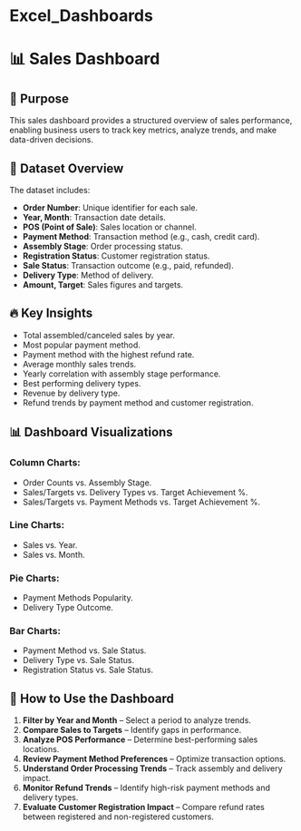 # Excel_Dashboards
 # 📊 Sales Dashboard

## 🎯 Purpose
This sales dashboard provides a structured overview of sales performance, enabling business users to track key metrics, analyze trends, and make data-driven decisions.

## 📂 Dataset Overview
The dataset includes:
- **Order Number**: Unique identifier for each sale.
- **Year, Month**: Transaction date details.
- **POS (Point of Sale)**: Sales location or channel.
- **Payment Method**: Transaction method (e.g., cash, credit card).
- **Assembly Stage**: Order processing status.
- **Registration Status**: Customer registration status.
- **Sale Status**: Transaction outcome (e.g., paid, refunded).
- **Delivery Type**: Method of delivery.
- **Amount, Target**: Sales figures and targets.

## 🔥 Key Insights
- Total assembled/canceled sales by year.
- Most popular payment method.
- Payment method with the highest refund rate.
- Average monthly sales trends.
- Yearly correlation with assembly stage performance.
- Best performing delivery types.
- Revenue by delivery type.
- Refund trends by payment method and customer registration.

## 📊 Dashboard Visualizations
### Column Charts:
- Order Counts vs. Assembly Stage.
- Sales/Targets vs. Delivery Types vs. Target Achievement %.
- Sales/Targets vs. Payment Methods vs. Target Achievement %.

### Line Charts:
- Sales vs. Year.
- Sales vs. Month.

### Pie Charts:
- Payment Methods Popularity.
- Delivery Type Outcome.

### Bar Charts:
- Payment Method vs. Sale Status.
- Delivery Type vs. Sale Status.
- Registration Status vs. Sale Status.

## 📌 How to Use the Dashboard
1. **Filter by Year and Month** – Select a period to analyze trends.
2. **Compare Sales to Targets** – Identify gaps in performance.
3. **Analyze POS Performance** – Determine best-performing sales locations.
4. **Review Payment Method Preferences** – Optimize transaction options.
5. **Understand Order Processing Trends** – Track assembly and delivery impact.
6. **Monitor Refund Trends** – Identify high-risk payment methods and delivery types.
7. **Evaluate Customer Registration Impact** – Compare refund rates between registered and non-registered customers.

